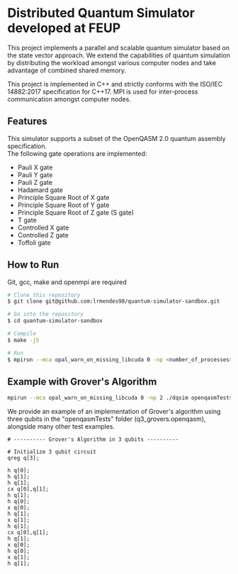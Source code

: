 # Distributed Quantum Simulator developed at FEUP

This project implements a parallel and scalable quantum simulator based on the state vector approach. We extend the capabilities of quantum simulation by distributing the workload amongst various computer nodes and take advantage of combined shared memory.

This project is implemented in C++ and strictly conforms with the ISO/IEC 14882:2017 specification for C++17. MPI is used for inter-process communication amongst computer nodes.


## Features

This simulator supports a subset of the OpenQASM 2.0 quantum assembly specification.  
The following gate operations are implemented:

- Pauli X gate
- Pauli Y gate
- Pauli Z gate
- Hadamard gate
- Principle Square Root of X gate
- Principle Square Root of Y gate
- Principle Square Root of Z gate (S gate)
- T gate
- Controlled X gate
- Controlled Z gate
- Toffoli gate

## How to Run

Git, gcc, make and openmpi are required

```sh
# Clone this repository
$ git clone git@github.com:lrmendes98/quantum-simulator-sandbox.git

# Go into the repository
$ cd quantum-simulator-sandbox

# Compile
$ make -j5

# Run
$ mpirun --mca opal_warn_on_missing_libcuda 0 -np <number_of_processes> ./dqsim <openqasm_file>
```

## Example with Grover's Algorithm

```sh
mpirun --mca opal_warn_on_missing_libcuda 0 -np 2 ./dqsim openqasmTests/q3_grovers.openqasm
```

We provide an example of an implementation of Grover's algorithm using three qubits in the "openqasmTests" folder (q3_grovers.openqasm), alongside many other test examples.  


```
# ---------- Grover's Algorithm in 3 qubits ----------

# Initialize 3 qubit circuit
qreg q[3];

h q[0];
h q[1];
h q[1];
cx q[0],q[1];
h q[1];
h q[0];
x q[0];
h q[1];
x q[1];
h q[1];
cx q[0],q[1];
h q[1];
x q[0];
h q[0];
x q[1];
h q[1];
``` 
